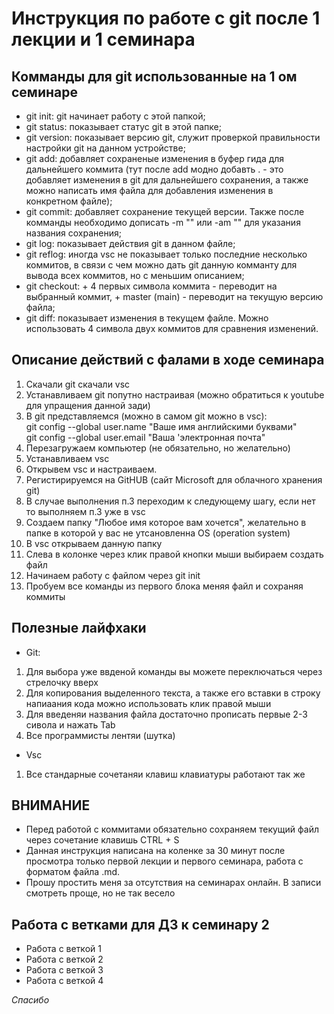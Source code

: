 # Инструкция по работе с git после 1 лекции и 1 семинара

## Комманды для git использованные на 1 ом семинаре
* git init: git начинает работу с этой папкой; 
* git status: показывает статус git в этой папке;
* git version: показывает версию git, служит проверкой правильности настройки git на данном устройстве;
* git add: добавляет сохраненые изменения в буфер гида для дальнейшего коммита (тут после add модно добавть . - это добавляет изменения в git для дальнейшего сохранения, а также можно написать имя файла для добавления изменения в конкретном файле);
* git commit: добавляет сохранение текущей версии. Также после комманды необходимо дописать -m "" или -am "" для указания названия сохранения;
* git log: показывает действия git в данном файле;
* git reflog: иногда vsc не показывает только последние несколько коммитов, в связи с чем можно дать git данную комманту для вывода всех коммитов, но с меньшим описанием;
* git checkout: + 4 первых символа коммита - переводит на выбранный коммит, + master (main) - переводит на текущую версию файла;
* git diff: показывает изменения в текущем файле. Можно использовать 4 символа двух коммитов для сравнения изменений.

## Описание действий с фалами в ходе семинара
1. Скачали git скачали vsc
2. Устанавливаем git попутно настраивая (можно обратиться к youtube для упращения данной зади)
3. В git представляемся (можно в самом git можно в vsc):  
git config --global user.name "Ваше имя английскими буквами"   
git config --global user.email "Ваша 'электронная почта"
4. Перезагружаем компьютер (не обязательно, но желательно)
5. Устанавливаем vsc
6. Открывем vsc и настраиваем. 
7. Регистирируемся на GitHUB (сайт Microsoft для облачного хранения git)
8. В случае выполнения п.3 переходим к следующему шагу, если нет то выполняем п.3 уже в vsc
9. Создаем папку "Любое имя которое вам хочется", желательно в папке в которой у вас не утсановленна OS (operation system)
10. В vsc открываем данную папку
11. Слева в колонке через клик правой кнопки мыши выбираем создать файл
12. Начинаем работу с файлом через git init
13. Пробуем все команды из первого блока меняя файл и сохраняя коммиты

## Полезные лайфхаки
* Git:
1. Для выбора уже ввденой команды вы можете переключаться через стрелочку вверх
2. Для копирования выделенного текста, а также его вставки в строку напиаания кода можно использовать клик правой мыши
3. Для введеняи названия файла достаточно прописать первые 2-3 сивола и нажать Tab
4. Все программисты лентяи (шутка)
* Vsc
1. Все стандарные сочетаняи клавиш клавиатуры работают так же

## **ВНИМАНИЕ**
* Перед работой с коммитами обязательно сохраняем текущий файл через сочетание клавишь CTRL + S
* Данная инструкция написана на коленке за 30 минут после просмотра только первой лекции и первого семинара, работа с форматом файла .md.
* Прошу простить меня за отсутствия на семинарах онлайн. В записи смотреть проще, но не так весело 

## Работа с ветками для ДЗ к семинару 2

+ Работа с веткой 1
+ Работа с веткой 2
+ Работа с веткой 3
+ Работа с веткой 4

*Спасибо*